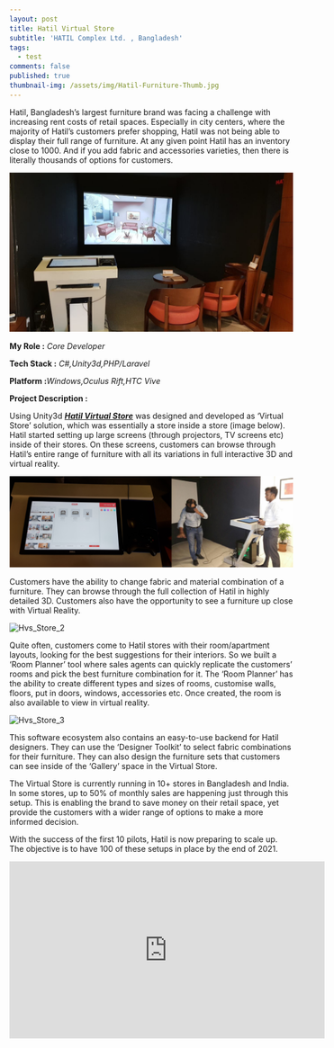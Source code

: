 ```yaml
---
layout: post
title: Hatil Virtual Store
subtitle: 'HATIL Complex Ltd. , Bangladesh'
tags:
  - test
comments: false
published: true
thumbnail-img: /assets/img/Hatil-Furniture-Thumb.jpg
---
```


Hatil, Bangladesh’s largest furniture brand was facing a challenge with increasing rent costs of retail spaces. Especially in city centers, where the majority of Hatil’s customers prefer shopping, Hatil was not being able to display their full range of furniture. At any given point Hatil has an inventory close to 1000. And if you add fabric and accessories varieties, then there is literally thousands of options for customers.

![Openhaus](/assets/img/hvs.jpeg)

**My Role :** _Core Developer_ 

**Tech Stack :** _C#,Unity3d,PHP/Laravel_ 

**Platform :**_Windows,Oculus Rift,HTC Vive_

**Project Description :**

Using Unity3d [**_Hatil Virtual Store_**](https://auleek.com/revolutionizing-furniture-retail-using-virtual-reality/) was designed and developed as ‘Virtual Store’ solution, which was essentially a store inside a store (image below). Hatil started setting up large screens (through projectors, TV screens etc) inside of their stores. On these screens, customers can browse through Hatil’s entire range of furniture with all its variations in full interactive 3D and virtual reality.

![Hvs_Store_1](/assets/img/hatil_Article.png)

Customers have the ability to change fabric and material combination of a furniture. They can browse through the full collection of Hatil in highly detailed 3D. Customers also have the opportunity to see a furniture up close with Virtual Reality.

![Hvs_Store_2](/assets/img/hatil_Article2.png)

Quite often, customers come to Hatil stores with their room/apartment layouts, looking for the best suggestions for their interiors. So we built a ‘Room Planner’ tool where sales agents can quickly replicate the customers’ rooms and pick the best furniture combination for it. The ‘Room Planner’ has the ability to create different types and sizes of rooms, customise walls, floors, put in doors, windows, accessories etc. Once created, the room is also available to view in virtual reality.

![Hvs_Store_3](/assets/img/hatil_Article3.png)

This software ecosystem also contains an easy-to-use backend for Hatil designers. They can use the ‘Designer Toolkit’ to select fabric combinations for their furniture. They can also design the furniture sets that customers can see inside of the ‘Gallery’ space in the Virtual Store. 

The Virtual Store is currently running in 10+ stores in Bangladesh and India. In some stores, up to 50% of monthly sales are happening just through this setup. This is enabling the brand to save money on their retail space, yet provide the customers with a wider range of options to make a more informed decision.

With the success of the first 10 pilots, Hatil is now preparing to scale up. The objective is to have 100 of these setups in place by the end of 2021.

<iframe width="560" height="315" src="https://www.youtube.com/embed/D4uAItpOvT0" title="YouTube video player" frameborder="0" allow="accelerometer; autoplay; clipboard-write; encrypted-media; gyroscope; picture-in-picture" allowfullscreen></iframe>


